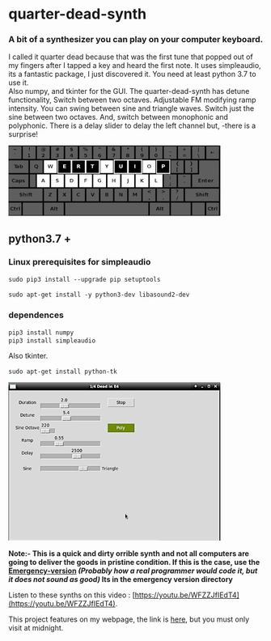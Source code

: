 # quarter-dead-synth

### A bit of a synthesizer you can play on your computer keyboard.

I called it quarter dead because that was the first tune that popped out
of my fingers after I tapped a key and heard the first note. It uses
simpleaudio, its a fantastic package, I just discovered it.
You need at least python 3.7 to use it.  
Also numpy, and tkinter for the GUI.
The quarter-dead-synth has detune functionality, Switch between two octaves.
Adjustable FM modifying ramp intensity.
You can swing between sine and triangle waves.
Switch just the sine between two octaves.
And, switch between monophonic and polyphonic.
There is a delay slider to
delay the left channel but, -there is a surprise!

![qde-layout](images/kb_e.jpg)

## python3.7 +

### Linux prerequisites for simpleaudio

```
sudo pip3 install --upgrade pip setuptools
```
```
sudo apt-get install -y python3-dev libasound2-dev
```

### dependences

```
pip3 install numpy
pip3 install simpleaudio
```
Also tkinter.

```
sudo apt-get install python-tk
```

![qdgui-layout](images/qds_gui.jpg)

**Note:- This is a quick and dirty orrible synth and not all computers are going
to deliver the goods in pristine condition. If this is the case,
use the [Emergency-version](Emergency-version/) _(Probably how a real programmer would code it,
but it does not sound as good)_ Its in the emergency version directory**

Listen to these synths on this video : [https://youtu.be/WFZZJfIEdT4](https://youtu.be/WFZZJfIEdT4).

This project features on my webpage, the link is [here](https://pythonaudiosynthesisbasics.com/two.html),
but you must only visit at midnight.

